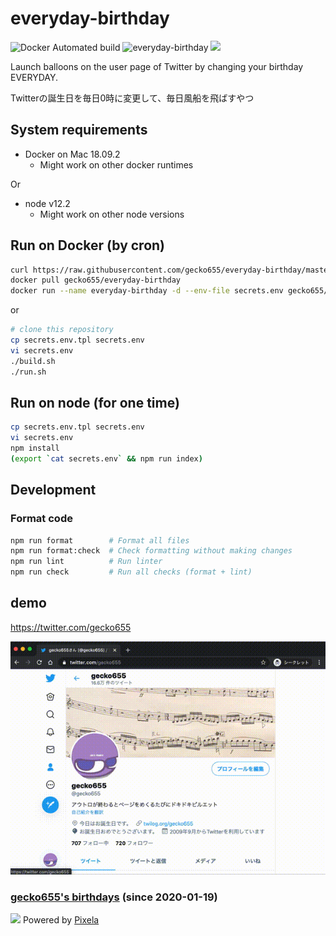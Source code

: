 # everyday-birthday

![Docker Automated build](https://img.shields.io/docker/automated/gecko655/everyday-birthday.svg)
![everyday-birthday](https://github.com/gecko655/everyday-birthday/workflows/everyday-birthday/badge.svg?event=schedule)
![](https://pixe.la/v1/users/gecko655/graphs/birthdays?mode=badge)

Launch balloons on the user page of Twitter by changing your birthday EVERYDAY.

Twitterの誕生日を毎日0時に変更して、毎日風船を飛ばすやつ

## System requirements
- Docker on Mac 18.09.2
  - Might work on other docker runtimes

Or

- node v12.2
  - Might work on other node versions

## Run on Docker (by cron)
```bash
curl https://raw.githubusercontent.com/gecko655/everyday-birthday/master/secrets.env.tpl -o secrets.env
docker pull gecko655/everyday-birthday
docker run --name everyday-birthday -d --env-file secrets.env gecko655/everyday-birthday
```

or

```bash
# clone this repository
cp secrets.env.tpl secrets.env
vi secrets.env
./build.sh
./run.sh
```

## Run on node (for one time)
```bash
cp secrets.env.tpl secrets.env
vi secrets.env
npm install
(export `cat secrets.env` && npm run index)
```

## Development
### Format code
```bash
npm run format        # Format all files
npm run format:check  # Check formatting without making changes
npm run lint          # Run linter
npm run check         # Run all checks (format + lint)
```

## demo
https://twitter.com/gecko655

![](./images/everyday-birthday-demo.gif)

### [gecko655's birthdays](https://pixe.la/v1/users/gecko655/graphs/birthdays.html) (since 2020-01-19)
![](https://pixe.la/v1/users/gecko655/graphs/birthdays)
Powered by [Pixela](https://pixe.la)
